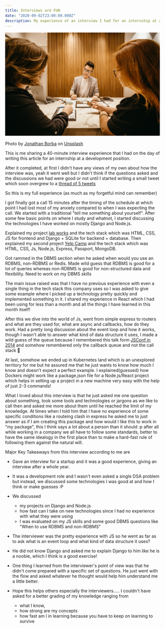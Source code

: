 ```yaml
---
title: Interviews are FUN
date: "2020-09-02T23:00:00.000Z"
description: My experience of an interview I had for an internship at a development position which I really enjoyes for the following reason."
---
```


![Interviewing](images/interview.jpg)

Photo by [Jonathan Borba](https://unsplash.com/@jonathanborba?utm_source=unsplash&amp;utm_medium=referral&amp;utm_content=creditCopyText) on [Unsplash](https://unsplash.com/s/photos/job-interview?utm_source=unsplash&amp;utm_medium=referral&amp;utm_content=creditCopyText)

This is me sharing a 40-minute interview experience that I had on the day of writing this article for an internship at a development position. 

After it completed, at first I didn't have any views of my own about how the interview was, yeah it went well but I didn't think if the questions asked and the discussions we had were good or not until I started writing a small tweet which soon overgrew to a [thread of 5 tweets](https://twitter.com/jai_dewani/status/1300891993380253697)

So this is my full experience (as much as my forgetful mind can remember)

I got finally got a call 15 minutes after the timing of the schedule at which point I had lost most of my anxiety compared to when I was expecting the call. We started with a traditional "tell me something about yourself". After some few basic points on where I study and whatnot, I started discussing the technologies I have worked on mostly Django and Node.js.

Explained my project [lab works](https://github.com/jai-dewani/Lab-Works) and the tech stack which was HTML, CSS, JS for frontend and Django + SQLite for backend + database. Then explained my second project [Yelp Camp](https://github.com/jai-dewani/Lab-Works) and the tech stack which was HTML, CSS, Js, Node.js, Express, Passport, MongoDB. 

Got rammed in the DBMS section when he asked when would you use an RDBMS, non-RDBMS or Redis. Made wild guess that RDBMS is good for a lot of queries whereas non-RDBMS is good for non-structured data and flexibility. Need to work on my DBMS skills 

The main issue raised was that I have no previous experience with even a single thing in the tech stack this company uses so I was asked to give some example where I picked up a technology pretty quickly and implemented something in it. I shared my experience in React which I had been using for less than a month and all the things I have learned in this month itself!

After this we dive into the world of Js, went from simple express to routers and what are they used for, what are async and callbacks, how do they work. Had a pretty long discussion about the event loop and how it works, though I wasn't able to answer what kind of data structure it uses, I made a wild guess of the queue because I remembered this talk form [JSConf in 2014](https://www.youtube.com/watch?v=8aGhZQkoFbQ) and somehow remembered only the callback queue and not the call stack :facepalm:

At last, somehow we ended up in Kubernetes land which is an unexplored territory for me but he assured me that he just wants to know how much I know and doesn't expect a perfect example. I explained(guessed) how Dockers might work like a package.json file for a Node.js/React project which helps in setting up a project in a new machine very easy with the help of just 2-3 commands!

What I loved about this interview is that he just asked me one question about something, took some tools and technologies or jargons as we like to call then and asked me more about them until he reached the limit of my knowledge. At times when I told him that I have no experience of some specific conditions like a routeing clash in express he asked me to just answer as if I am creating this package and how would I like this to work in "my package", this I think says a lot about a person than it should :p after all while working in a company we all have to follow some standards, better to have the same idealogy in the first place than to make a hard-fast rule of following them against the natural will.


Major Key Takeaways from this interview according to me are 
 - Gave an interview for a startup and it was a good experience, giving an interview after a whole year. 

- It was a development role and I wasn't even asked a single DSA problem but instead, we discussed some technologies I was good at and how I think or make guesses :P

- We discussed 
    - my projects on Django and Node.js
    - how fast can I take on new technologies since I had no experience with what they were using
    - I was evaluated on my JS skills and some good DBMS questions like "When to use RDBMS and non-RDBMS"

- The interviewer was the pretty experience with JS so he went as far as to ask what is an event loop and what kind of data structure it uses?

- He did not know Django and asked me to explain Django to him like he is a noobie, which I think is a good exercise!

- One thing I learned from the interviewer's point of view was that he didn't come prepared with a specific set of questions. He just went with the flow and asked whatever he thought would help him understand me a little better.

- Hope this helps others especially the interviewers.....
I couldn't have asked for a better grading of my knowledge ranging from 
    - what I know, 
    - how strong are my concepts 
    - how fast am I in learning because you have to keep on learning to survive